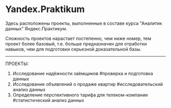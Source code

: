 # Yandex.Praktikum

Здесь расположены проекты, выполненные в составе курса "Аналитик данных" Яндекс.Практикум.

Сложность проектов нарастает постепенно, чем ниже номер, тем проект более базовый, т.е. больше предназначен для отработки навыков, чем для подготовки серьезной доказательной базы.

***
ПРОЕКТЫ:

1. Исследование надёжности заёмщиков #проверка и подготовка данных
2. Исследование объявлений о продаже квартир #исследовательский анализ данных
3. Определение перспективного тарифа для телеком-компании #статистический анализ данных
